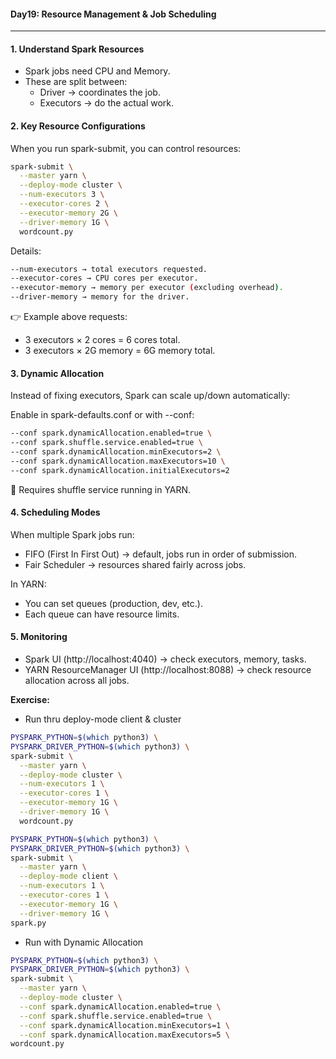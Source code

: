 #### Day19: Resource Management & Job Scheduling
---

#### 1. Understand Spark Resources
- Spark jobs need CPU and Memory.
- These are split between:
	- Driver → coordinates the job.
	- Executors → do the actual work.

#### 2. Key Resource Configurations

When you run spark-submit, you can control resources:
``` bash
spark-submit \
  --master yarn \
  --deploy-mode cluster \
  --num-executors 3 \
  --executor-cores 2 \
  --executor-memory 2G \
  --driver-memory 1G \
  wordcount.py
```
Details:
``` bash
--num-executors → total executors requested.
--executor-cores → CPU cores per executor.
--executor-memory → memory per executor (excluding overhead).
--driver-memory → memory for the driver.
```

👉 Example above requests:

- 3 executors × 2 cores = 6 cores total.
- 3 executors × 2G memory = 6G memory total.

#### 3. Dynamic Allocation

Instead of fixing executors, Spark can scale up/down automatically:

Enable in spark-defaults.conf or with --conf:
``` bash
--conf spark.dynamicAllocation.enabled=true \
--conf spark.shuffle.service.enabled=true \
--conf spark.dynamicAllocation.minExecutors=2 \
--conf spark.dynamicAllocation.maxExecutors=10 \
--conf spark.dynamicAllocation.initialExecutors=2

```

🔑 Requires shuffle service running in YARN.

#### 4. Scheduling Modes

When multiple Spark jobs run:

- FIFO (First In First Out) → default, jobs run in order of submission.
- Fair Scheduler → resources shared fairly across jobs.

In YARN:

- You can set queues (production, dev, etc.).
- Each queue can have resource limits.

#### 5. Monitoring

- Spark UI (http://localhost:4040) → check executors, memory, tasks.
- YARN ResourceManager UI (http://localhost:8088) → check resource allocation across all jobs.

**Exercise:**

- Run thru deploy-mode client & cluster
``` bash
PYSPARK_PYTHON=$(which python3) \
PYSPARK_DRIVER_PYTHON=$(which python3) \
spark-submit \
  --master yarn \
  --deploy-mode cluster \
  --num-executors 1 \
  --executor-cores 1 \
  --executor-memory 1G \
  --driver-memory 1G \
  wordcount.py

PYSPARK_PYTHON=$(which python3) \
PYSPARK_DRIVER_PYTHON=$(which python3) \
spark-submit \
  --master yarn \
  --deploy-mode client \
  --num-executors 1 \
  --executor-cores 1 \
  --executor-memory 1G \
  --driver-memory 1G \
spark.py
```

- Run with Dynamic Allocation

``` bash
PYSPARK_PYTHON=$(which python3) \
PYSPARK_DRIVER_PYTHON=$(which python3) \
spark-submit \
  --master yarn \
  --deploy-mode cluster \
  --conf spark.dynamicAllocation.enabled=true \
  --conf spark.shuffle.service.enabled=true \
  --conf spark.dynamicAllocation.minExecutors=1 \
  --conf spark.dynamicAllocation.maxExecutors=5 \
wordcount.py
```